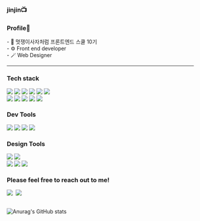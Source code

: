 ### jinjin📺

<h3 align="left">Profile🤍</h3>
<div align="left">
- 🌱 멋쟁이사자처럼 프론트엔드 스쿨 10기 <br>
- ⚙️ Front end developer <br>
- 🪄 Web Designer<br>
</div>

---
<h3 align="left">Tech stack</h3>
<div align="left">
  <img src="https://img.shields.io/badge/HTML5-20232a.svg?style=for-the-badge&logo=react&logoColor=61DAFB" />
  <img src="https://img.shields.io/badge/CSS3-1572b6?style=for-the-badge&logo=css3&logoColor=white"/>
  <img src="https://img.shields.io/badge/Sass-C69?logo=sass&logoColor=fff&style=for-the-badge">
  <img src="https://img.shields.io/badge/Tailwind%20CSS-06B6D4?logo=tailwindcss&logoColor=fff&style=for-the-badge">
  <img src="https://img.shields.io/badge/Vite-646CFF?logo=vite&logoColor=fff&style=for-the-badge">
  <img src="https://img.shields.io/badge/Axios-5A29E4?logo=axios&logoColor=fff&style=for-the-badge">
</div>
<div align="left">
  <img src="https://img.shields.io/badge/Javascript-ffb13b?style=for-the-badge&logo=javascript&logoColor=white"/>
  <img src="https://img.shields.io/badge/TypeScript-3178C6?logo=typescript&logoColor=fff&style=for-the-badge">
  <img src="https://img.shields.io/badge/jQuery-0769AD?logo=jquery&logoColor=fff&style=for-the-badge">
  <img src="https://img.shields.io/badge/React-61DAFB?logo=react&logoColor=000&style=for-the-badge">
  <img src="https://img.shields.io/badge/React%20Router-CA4245?logo=reactrouter&logoColor=fff&style=for-the-badge">
  
</div>

<h3 align="left">Dev Tools</h3>
<div align="left">
  <img src="https://img.shields.io/badge/git-F05033.svg?style=for-the-badge&logo=git&logoColor=white" />
  <img src="https://img.shields.io/badge/github-181717.svg?style=for-the-badge&logo=github&logoColor=white" />
  <img src="https://img.shields.io/badge/Notion-F3F3F3.svg?style=for-the-badge&logo=notion&logoColor=black" />
  <img src="https://img.shields.io/badge/PocketBase-B8DBE4?logo=pocketbase&logoColor=000&style=for-the-badge" />
</div>

<h3 align="left">Design Tools</h3>
<div align="left">
  <img src="https://img.shields.io/badge/Adobe%20XD-FF61F6?logo=adobexd&logoColor=fff&style=for-the-badge" />
  <img src="https://img.shields.io/badge/figma-F24E1E.svg?style=for-the-badge&logo=figma&logoColor=white" />
</div>
<div align="left">
  <img src="https://img.shields.io/badge/adobe%20photoshop-08253c.svg?style=for-the-badge&logo=adobe%20photoshop&logoColor=37abff" />
  <img src="https://img.shields.io/badge/Adobe%20Illustrator-FF9A00?logo=adobeillustrator&logoColor=fff&style=for-the-badge"/>
  <img src="https://img.shields.io/badge/Adobe%20Premiere%20Pro-99F?logo=adobepremierepro&logoColor=fff&style=for-the-badge" />
</div>

<h3 align="left">Please feel free to reach out to me!</h3>
<div align="left">
  <a href="https://velog.io/@codingsnail"><img src="https://img.shields.io/badge/Tech%20Blog-11B48A?style=for-the-badge&logo=Vimeo&logoColor=white&link=https://velog.io/@codingsnail"/></a>&nbsp
  <a href="mailto:5132jinyu@gmail.com"><img src="https://img.shields.io/badge/Gmail-d14836?style=for-the-badge&logo=Gmail&logoColor=white&link=5132jinyu@gmail.com"/></a>
  <br>
  <br>
</div>

<div align="left">
  
  ![Anurag's GitHub stats](https://github-readme-stats.vercel.app/api?username=jinjintv&show_icons=true&theme=panda)
</div>
